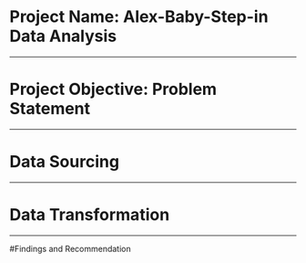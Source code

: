 # Project Name: Alex-Baby-Step-in Data Analysis

-------
# Project Objective: Problem Statement 


-------
# Data Sourcing




-------
# Data Transformation




-----------
#Findings and Recommendation
